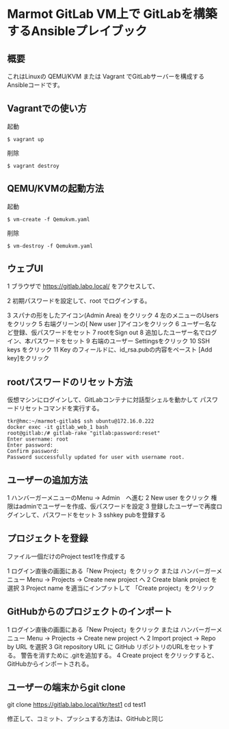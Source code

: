 # Marmot GitLab VM上で GitLabを構築するAnsibleプレイブック

## 概要

これはLinuxの QEMU/KVM または Vagrant でGitLabサーバーを構成するAnsibleコードです。


## Vagrantでの使い方

起動

~~~
$ vagrant up
~~~

削除

~~~
$ vagrant destroy
~~~



## QEMU/KVMの起動方法

起動

~~~
$ vm-create -f Qemukvm.yaml
~~~

削除

~~~
$ vm-destroy -f Qemukvm.yaml
~~~


## ウェブUI

1 ブラウザで https://gitlab.labo.local/ をアクセスして、

2 初期パスワードを設定して、root でログインする。

3 スパナの形をしたアイコン(Admin Area) をクリック
4 左のメニューのUsersをクリック
5 右端グリーンの[ New user ]アイコンをクリック
6 ユーザー名など登録、仮パスワードをセット
7 rootをSign out
8 追加したユーザー名でログイン、本パスワードをセット
9 右端のユーザー Settingsをクリック
10 SSH keys をクリック
11 Key のフィールドに、id_rsa.pubの内容をペースト [Add key]をクリック


## rootパスワードのリセット方法

仮想マシンにログインして、GitLabコンテナに対話型シェルを動かして
パスワードリセットコマンドを実行する。

~~~
tkr@hmc:~/marmot-gitlab$ ssh ubuntu@172.16.0.222
docker exec -it gitlab_web_1 bash
root@gitlab:/# gitlab-rake "gitlab:password:reset"
Enter username: root   
Enter password: 
Confirm password: 
Password successfully updated for user with username root.
~~~


## ユーザーの追加方法

1 ハンバーガーメニューのMenu -> Admin　へ進む
2 New user をクリック 権限はadminでユーザーを作成、仮パスワードを設定
3 登録したユーザーで再度ログインして、パスワードをセット
3 sshkey pubを登録する


## プロジェクトを登録

ファイル一個だけのProject test1を作成する

1 ログイン直後の画面にある「New Project」をクリック
  または ハンバーガーメニュー Menu -> Projects -> Create new project へ
2 Create blank project を選択
3 Project name を適当にインプットして 「Create project」をクリック




## GitHubからのプロジェクトのインポート

1 ログイン直後の画面にある「New Project」をクリック
  または ハンバーガーメニュー Menu -> Projects -> Create new project へ
2 Import project -> Repo by URL を選択
3 Git repository URL に GitHub リポジトリのURLをセットする。
  警告を消すために .gitを追加する。
4 Create project をクリックすると、GitHubからインポートされる。








## ユーザーの端末からgit clone

git clone https://gitlab.labo.local/tkr/test1
cd test1

修正して、コミット、プッシュする方法は、GitHubと同じ

